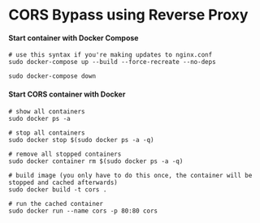 
# CORS Bypass using Reverse Proxy

#### Start container with Docker Compose

```
# use this syntax if you're making updates to nginx.conf 
sudo docker-compose up --build --force-recreate --no-deps

sudo docker-compose down
```

#### Start CORS container with Docker

```
# show all containers
sudo docker ps -a 

# stop all containers
sudo docker stop $(sudo docker ps -a -q)

# remove all stopped containers
sudo docker container rm $(sudo docker ps -a -q)

# build image (you only have to do this once, the container will be stopped and cached afterwards)
sudo docker build -t cors . 

# run the cached container
sudo docker run --name cors -p 80:80 cors

```

